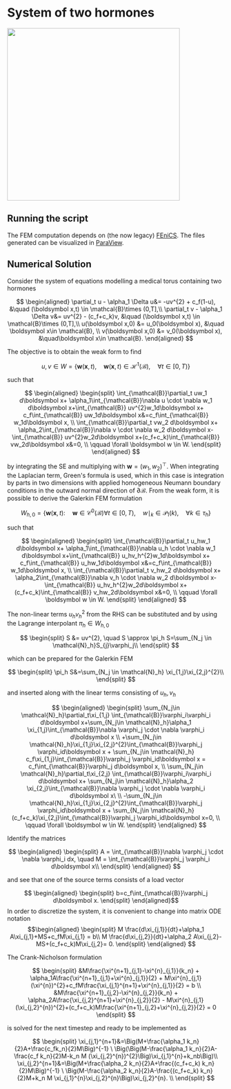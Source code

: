 # System of two hormones

<img src="https://github.com/auan0001/AFEM-Medical-Torus/blob/main/medtorus.gif" width="400" height="400" />

## Running the script
The FEM computation depends on (the now legacy) [FEniCS](https://fenicsproject.org/download/archive/). The files generated can be visualized in [ParaView](https://www.paraview.org/). 
## Numerical Solution
Consider the system of equations modelling a medical torus containing
two hormones

$$
\begin{aligned}
   \partial_t u - \alpha_1 \Delta u&= -uv^{2} + c_f(1-u), &\quad (\boldsymbol x,t) \in \mathcal{B}\times (0,T],\\ 
   \partial_t v - \alpha_1 \Delta v&= uv^{2} - (c_f+c_k)v, &\quad (\boldsymbol x,t) \in \mathcal{B}\times (0,T],\\
   u(\boldsymbol x,0) &= u_0(\boldsymbol x), &\quad \boldsymbol x\in \mathcal{B}, \\
   v(\boldsymbol x,0) &= v_0(\boldsymbol x), &\quad\boldsymbol x\in \mathcal{B}.
\end{aligned}
$$

The objective is to obtain the weak form to find

$$
u, v \in W = \lbrace\boldsymbol w(\boldsymbol x,t), \quad \boldsymbol w(\boldsymbol x,t) \in \mathcal{H}^{1}(\mathcal{B}), \quad \forall t \in [0,T)\rbrace
$$

such that

$$
\begin{aligned}
  \begin{split}
    \int_{\mathcal{B}}\partial_t uw_1 d\boldsymbol x+ \alpha_1\int_{\mathcal{B}}\nabla u \cdot \nabla w_1 d\boldsymbol x+\int_{\mathcal{B}} uv^{2}w_1d\boldsymbol x+ c_f\int_{\mathcal{B}} uw_1d\boldsymbol x&=c_f\int_{\mathcal{B}} w_1d\boldsymbol x, \\
    \int_{\mathcal{B}}\partial_t vw_2 d\boldsymbol x+ \alpha_2\int_{\mathcal{B}}\nabla v \cdot \nabla w_2 d\boldsymbol x-\int_{\mathcal{B}} uv^{2}w_2d\boldsymbol x+(c_f+c_k)\int_{\mathcal{B}} vw_2d\boldsymbol x&=0, \\
    \qquad \forall \boldsymbol w \in W.
  \end{split}
\end{aligned}
$$

by integrating the SE and multiplying with
$\boldsymbol w = (w_1,w_2)^{\top}$. When integrating the Laplacian term,
Green's formula is used, which in this case is integration by parts in
two dimensions with applied homogeneous Neumann boundary conditions in
the outward normal direction of $\partial \mathcal{B}$. From the weak
form, it is possible to derive the Galerkin FEM formulation

$$
W_{h,0} = \lbrace\boldsymbol w(\boldsymbol x,t): \quad \boldsymbol w \in \mathcal{C}^{0}(\mathcal{B})\forall t \in [0,T), \quad w\mid_k \in \mathcal{P}_1(k), \quad \forall k \in \tau_h\rbrace
$$

such that

$$
\begin{aligned}
  \begin{split}
    \int_{\mathcal{B}}\partial_t u_hw_1 d\boldsymbol x+ \alpha_1\int_{\mathcal{B}}\nabla u_h \cdot \nabla w_1 d\boldsymbol x+\int_{\mathcal{B}} u_hv_h^{2}w_1d\boldsymbol x+ c_f\int_{\mathcal{B}} u_hw_1d\boldsymbol x&=c_f\int_{\mathcal{B}} w_1d\boldsymbol x, \\
    \int_{\mathcal{B}}\partial_t v_hw_2 d\boldsymbol x+ \alpha_2\int_{\mathcal{B}}\nabla v_h \cdot \nabla w_2 d\boldsymbol x-\int_{\mathcal{B}} u_hv_h^{2}w_2d\boldsymbol x+(c_f+c_k)\int_{\mathcal{B}} v_hw_2d\boldsymbol x&=0, \\
    \qquad \forall \boldsymbol w \in W.
  \end{split}
\end{aligned}
$$

The non-linear terms $u_hv_h^2$ from the RHS can be
substituted and by using the Lagrange interpolant $\pi_h \in  W_{h,0}$

$$
\begin{split}
    S &= uv^{2}, \quad S \approx \pi_h S=\sum_{N_j \in  \mathcal{N}_h}S_{j}\varphi_j\\
  \end{split}
$$

which can be prepared for the Galerkin FEM

$$
\begin{split}
    \pi_h S&=\sum_{N_j \in \mathcal{N}_h} \xi_{1,j}\xi_{2,j}^{2}\\
  \end{split}
$$

and inserted along with the linear terms consisting of $u_h, v_h$ 

$$
\begin{aligned}
  \begin{split}
    \sum_{N_j\in \mathcal{N}_h}\partial_t\xi_{1,j} \int_{\mathcal{B}}\varphi_i\varphi_i d\boldsymbol x+\sum_{N_j\in \mathcal{N}_h}\alpha_1 \xi_{1,j}\int_{\mathcal{B}}\nabla \varphi_j \cdot \nabla \varphi_i d\boldsymbol x \\
    +\sum_{N_j\in \mathcal{N}_h}\xi_{1,j}\xi_{2,j}^{2}\int_{\mathcal{B}}\varphi_j \varphi_id\boldsymbol x + \sum_{N_j\in \mathcal{N}_h} c_f\xi_{1,j}\int_{\mathcal{B}}\varphi_j \varphi_id\boldsymbol x
    = c_f\int_{\mathcal{B}}\varphi_j d\boldsymbol x, \\
    \sum_{N_j\in \mathcal{N}_h}\partial_t\xi_{2,j} \int_{\mathcal{B}}\varphi_i\varphi_i d\boldsymbol x+ \sum_{N_j\in \mathcal{N}_h}\alpha_2 \xi_{2,j}\int_{\mathcal{B}}\nabla \varphi_j \cdot \nabla \varphi_i d\boldsymbol x\ \\
    -\sum_{N_j\in \mathcal{N}_h}\xi_{1,j}\xi_{2,j}^{2}\int_{\mathcal{B}}\varphi_j \varphi_id\boldsymbol x + \sum_{N_j\in \mathcal{N}_h}(c_f+c_k)\xi_{2,j}\int_{\mathcal{B}}\varphi_j \varphi_id\boldsymbol x=0, \\
    \qquad \forall \boldsymbol w \in W.
  \end{split}
\end{aligned}
$$

Identify the matrices

$$
\begin{aligned}
  \begin{split}
    A = \int_{\mathcal{B}}\nabla \varphi_j \cdot \nabla \varphi_i dx, \quad M = \int_{\mathcal{B}}\varphi_j \varphi_i d\boldsymbol x\\  
  \end{split}
\end{aligned}
$$

and see that one of the source terms consists of a load vector

$$
\begin{aligned}
  \begin{split}
    b=c_f\int_{\mathcal{B}}\varphi_j d\boldsymbol x.
  \end{split}
\end{aligned}$$ In order to discretize the system, it is convenient to
change into matrix ODE notation $$\begin{aligned}
  \begin{split}
    M \frac{d\xi_{j,1}}{dt}+\alpha_1 A\xi_{j,1}+MS+c_fM\xi_{j,1} = b\\
    M \frac{d\xi_{j,2}}{dt}+\alpha_2 A\xi_{j,2}-MS+(c_f+c_k)M\xi_{j,2}= 0.
  \end{split}
\end{aligned}
$$

The Crank-Nicholson formulation

$$
\begin{split}
    &M\frac{\xi^{n+1}_{j,1}-\xi^{n}_{j,1}}{k_n} + \alpha_1A\frac{\xi^{n+1}_{j,1}+\xi^{n}_{j,1}}{2} + M\xi^{n}_{j,1}(\xi^{n})^{2}+c_fM\frac{\xi_{j,1}^{n+1}+\xi^{n}_{j,1}}{2} = b \\
    &M\frac{\xi^{n+1}_{j,2}-\xi^{n}_{j,2}}{k_n} + \alpha_2A\frac{\xi_{j,2}^{n+1}+\xi^{n}_{j,2}}{2} - M\xi^{n}_{j,1}(\xi_{j,2}^{n})^{2}+(c_f+c_k)M\frac{\xi^{n+1}_{j,2}+\xi^{n}_{j,2}}{2} = 0
  \end{split}
$$

is solved for the next timestep and ready to be implemented as

$$
\begin{split}
    \xi_{j,1}^{n+1}&=\Big(M+\frac{\alpha_1 k_n}{2}A+\frac{c_fk_n}{2}M\Big)^{-1} \
    \Big(\Big(M-\frac{\alpha_1 k_n}{2}A-\frac{c_f k_n}{2}M-k_n M (\xi_{j,2}^{n})^{2}\Big)\xi_{j,1}^{n}+k_nb\Big)\\
    \xi_{j,2}^{n+1}&=\Big(M+\frac{\alpha_2 k_n}{2}A+\frac{(c_f+c_k) k_n}{2}M\Big)^{-1} \
    \Big(M-\frac{\alpha_2 k_n}{2}A-\frac{(c_f+c_k) k_n}{2}M+k_n M \xi_{j,1}^{n}\xi_{j,2}^{n}\Big)\xi_{j,2}^{n}. \\
  \end{split}
  $$

